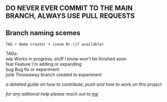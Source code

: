 ## **DO NEVER EVER COMMIT TO THE MAIN BRANCH, ALWAYS USE PULL REQUESTS**

## Branch naming scemes
```
TAG + Name creator + issue Nr.(if available)
```

TAGs:\
wip 		Works in progress; stuff I know won't be finished soon\
feat		Feature I'm adding or expanding\
bug		    Bug fix or experiment\
junk		Throwaway branch created to experiment



*a detailed guide on how to contribute, push and how to work on this project*

*for any aditional help please reach out to [me](https://www.github.com/RobsizocktUni)*
